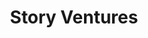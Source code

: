 ---
layout: firm_page
title: "Story Ventures"
id: "storyventures.vc"
permalink: "/storyventuresstoryventures.vc/"
website: "https://storyventures.vc/"
offices: "New York (United States)"
investment_stages: "Seed, Series A"
portfolio_companies: "Particle Health, Motorq, Prism Data, viaPhoton, Inspiren, Aether, Freightwaves, Muse, Jiko, Mercado, Summer, ApplePie Capital, Smile Identity, Nanit, Nemedio, Aspireship, Pinn, Stae, Wellory, Phood, True Footage, Livez, Zaya, Aware Healthcare, Polymer, Delfina, Bops, Sheer Health, Brooklyn Health"
portfolio_link: "https://storyventures.vc/portfolio"
investment_markets: "Data Processing, Machine Intelligence, Sensory Systems"
founded_year: "2016"
description: "Story Ventures invests in the building blocks of automated systems, focusing on sensory systems, data processing, and machine intelligence. They back founders pursuing audacious, challenging businesses to create lasting impact, starting with the very first check."
linkedin: "https://www.linkedin.com/company/story-ventures/"
twitter: "https://twitter.com/storyvc?lang=en"
instagram: ""
team_page: "https://storyventures.vc/team"
investor_type: "Venture Capital"
crunchbase: "https://www.crunchbase.com/organization/story-ventures"
pitchbook: ""

# SEO Optimization
meta_title: "Story Ventures - VC Firm - projectstartups.com"
meta_description: "Story Ventures, Story Ventures invests in the building blocks of automated systems, focusing on sensory systems, data processing, and machine intelligence. They back ..."
meta_keywords: "Story Ventures, Data Processing, Machine Intelligence, Sensory Systems, VC firm, venture capital, startup investor, projectstartups.com"
canonical_url: "https://vc.projectstartups.com/storyventuresstoryventures.vc/"
---